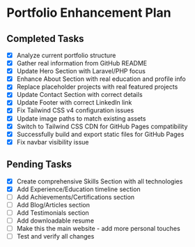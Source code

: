 # Portfolio Enhancement Plan

## Completed Tasks
- [x] Analyze current portfolio structure
- [x] Gather real information from GitHub README
- [x] Update Hero Section with Laravel/PHP focus
- [x] Enhance About Section with real education and profile info
- [x] Replace placeholder projects with real featured projects
- [x] Update Contact Section with correct details
- [x] Update Footer with correct LinkedIn link
- [x] Fix Tailwind CSS v4 configuration issues
- [x] Update image paths to match existing assets
- [x] Switch to Tailwind CSS CDN for GitHub Pages compatibility
- [x] Successfully build and export static files for GitHub Pages
- [x] Fix navbar visibility issue

## Pending Tasks
- [x] Create comprehensive Skills Section with all technologies
- [x] Add Experience/Education timeline section
- [ ] Add Achievements/Certifications section
- [ ] Add Blog/Articles section
- [ ] Add Testimonials section
- [ ] Add downloadable resume
- [ ] Make this the main website - add more personal touches
- [ ] Test and verify all changes
